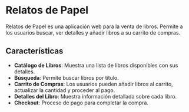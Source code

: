 # Relatos de Papel

Relatos de Papel es una aplicación web para la venta de libros. Permite a los usuarios buscar, ver detalles y añadir libros a su carrito de compras.

## Características

- **Catálogo de Libros**: Muestra una lista de libros disponibles con sus detalles.
- **Búsqueda**: Permite buscar libros por título.
- **Carrito de Compras**: Los usuarios pueden añadir libros al carrito, actualizar la cantidad y proceder al pago.
- **Detalles del Libro**: Muestra información detallada sobre cada libro.
- **Checkout**: Proceso de pago para completar la compra.
